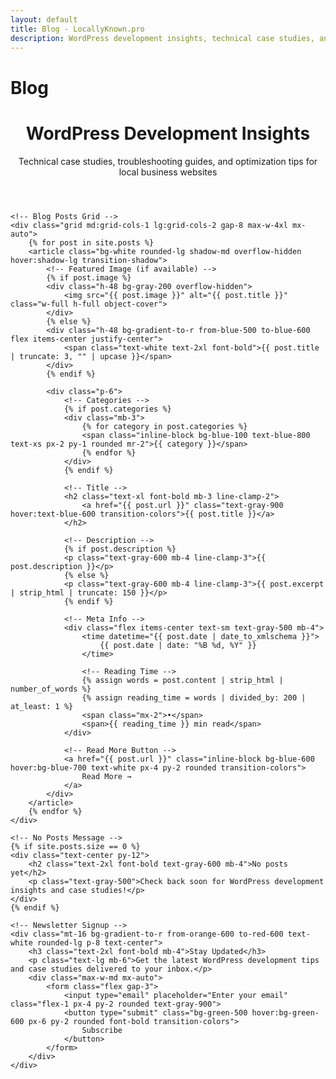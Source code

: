 ```yaml
---
layout: default
title: Blog - LocallyKnown.pro
description: WordPress development insights, technical case studies, and website optimization tips for local businesses.
---
```


# Blog

<div id="blog" class="max-w-4xl mx-auto px-4 py-12 text-center">
    <header class="text-center mb-12">
        <h1 class="text-4xl font-bold mb-4">WordPress Development Insights</h1>
        <p class="text-xl text-gray-600">Technical case studies, troubleshooting guides, and optimization tips for local business websites</p>
    </header>

    <!-- Blog Posts Grid -->
    <div class="grid md:grid-cols-1 lg:grid-cols-2 gap-8 max-w-4xl mx-auto">
        {% for post in site.posts %}
        <article class="bg-white rounded-lg shadow-md overflow-hidden hover:shadow-lg transition-shadow">
            <!-- Featured Image (if available) -->
            {% if post.image %}
            <div class="h-48 bg-gray-200 overflow-hidden">
                <img src="{{ post.image }}" alt="{{ post.title }}" class="w-full h-full object-cover">
            </div>
            {% else %}
            <div class="h-48 bg-gradient-to-r from-blue-500 to-blue-600 flex items-center justify-center">
                <span class="text-white text-2xl font-bold">{{ post.title | truncate: 3, "" | upcase }}</span>
            </div>
            {% endif %}

            <div class="p-6">
                <!-- Categories -->
                {% if post.categories %}
                <div class="mb-3">
                    {% for category in post.categories %}
                    <span class="inline-block bg-blue-100 text-blue-800 text-xs px-2 py-1 rounded mr-2">{{ category }}</span>
                    {% endfor %}
                </div>
                {% endif %}

                <!-- Title -->
                <h2 class="text-xl font-bold mb-3 line-clamp-2">
                    <a href="{{ post.url }}" class="text-gray-900 hover:text-blue-600 transition-colors">{{ post.title }}</a>
                </h2>

                <!-- Description -->
                {% if post.description %}
                <p class="text-gray-600 mb-4 line-clamp-3">{{ post.description }}</p>
                {% else %}
                <p class="text-gray-600 mb-4 line-clamp-3">{{ post.excerpt | strip_html | truncate: 150 }}</p>
                {% endif %}

                <!-- Meta Info -->
                <div class="flex items-center text-sm text-gray-500 mb-4">
                    <time datetime="{{ post.date | date_to_xmlschema }}">
                        {{ post.date | date: "%B %d, %Y" }}
                    </time>

                    <!-- Reading Time -->
                    {% assign words = post.content | strip_html | number_of_words %}
                    {% assign reading_time = words | divided_by: 200 | at_least: 1 %}
                    <span class="mx-2">•</span>
                    <span>{{ reading_time }} min read</span>
                </div>

                <!-- Read More Button -->
                <a href="{{ post.url }}" class="inline-block bg-blue-600 hover:bg-blue-700 text-white px-4 py-2 rounded transition-colors">
                    Read More →
                </a>
            </div>
        </article>
        {% endfor %}
    </div>

    <!-- No Posts Message -->
    {% if site.posts.size == 0 %}
    <div class="text-center py-12">
        <h2 class="text-2xl font-bold text-gray-600 mb-4">No posts yet</h2>
        <p class="text-gray-500">Check back soon for WordPress development insights and case studies!</p>
    </div>
    {% endif %}

    <!-- Newsletter Signup -->
    <div class="mt-16 bg-gradient-to-r from-orange-600 to-red-600 text-white rounded-lg p-8 text-center">
        <h3 class="text-2xl font-bold mb-4">Stay Updated</h3>
        <p class="text-lg mb-6">Get the latest WordPress development tips and case studies delivered to your inbox.</p>
        <div class="max-w-md mx-auto">
            <form class="flex gap-3">
                <input type="email" placeholder="Enter your email" class="flex-1 px-4 py-2 rounded text-gray-900">
                <button type="submit" class="bg-green-500 hover:bg-green-600 px-6 py-2 rounded font-bold transition-colors">
                    Subscribe
                </button>
            </form>
        </div>
    </div>
</div>

<style>
/* Line clamp utility classes */
.line-clamp-2 {
    display: -webkit-box;
    -webkit-line-clamp: 2;
    -webkit-box-orient: vertical;
    overflow: hidden;
}

.line-clamp-3 {
    display: -webkit-box;
    -webkit-line-clamp: 3;
    -webkit-box-orient: vertical;
    overflow: hidden;
}
</style>